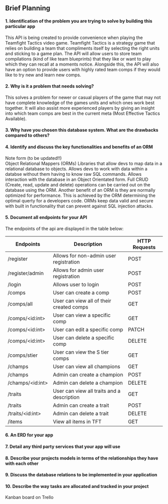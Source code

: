 ## Brief Planning

#### 1. Identification of the problem you are trying to solve by building this particular app

This API is being created to provide convenience when playing the Teamfight Tactics video game. Teamfight Tactics is a strategy game that relies on building a team that compliments itself by selecting the right units and sticking to a game plan. The API will allow users to store team compilations (kind of like team blueprints) that they like or want to play which they can recall at a moments notice. Alongside this, the API will also have an option to provide users with highly rated team comps if they would like to try new and learn new comps.

#### 2. Why is it a problem that needs solving?

This solves a problem for newer or casual players of the game that may not have complete knowledge of the games units and which ones work best together. It will also assist more experienced players by giving an insight into which team comps are best in the current meta (Most Effective Tactics Available).

#### 3. Why have you chosen this database system. What are the drawbacks compared to others?

#### 4. Identify and discuss the key functionalities and benefits of an ORM

Note form (to be updated!!)  
Object Relational Mappers (ORMs) Libraries that allow devs to map data in a relational database to objects. Allows devs to work with data within a databse without them having to know raw SQL commands. Allows interaction with the database in an Object Orientated form. Full CRUD (Create, read, update and delete) operations can be carried out on the database using the ORM. Another benefit of an ORM is they are normally optimized for performance. This is achieved by the ORM determining the optimal querty for a developers code. ORMs keep data valid and secure with built in functionality that can prevent against SQL injection attacks.

#### 5. Document all endpoints for your API

The endpoints of the api are displayed in the table below:  

| Endpoints      | Description | HTTP Requests |
| ---------      | ------------| ------------- |
| /register      | Allows for non-admin user registration | POST |
| /register/admin | Allows for admin user registration | POST |
| /login         | Allows user to login | POST |
| /comps         | User can create a comp | POST |
| /comps/all     | User can view all of their created comps | GET |
| /comps/\<id:int>| User can view a specific comp | GET |
| /comps/\<id:int>| User can edit a specific comp | PATCH |
| /comps/\<id:int>| User can delete a specific comp | DELETE |
| /comps/stier   | User can view the S tier comps | GET |
| /champs        | User can view all champions | GET |
| /champs        | Admin can create a champion | POST |
| /champs/\<id:int>| Admin can delete a champion | DELETE |
| /traits        | User can view all traits and a description | GET |
| /traits        | Admin can create a trait | POST |
| /traits/\<id:int>| Admin can delete a trait | DELETE |
| /items         | View all items in TFT | GET |

#### 6. An ERD for your app

#### 7. Detail any third party services that your app will use

#### 8. Describe your projects models in terms of the relationships they have with each other

#### 9. Discuss the database relations to be implemented in your application

#### 10. Describe the way tasks are allocated and tracked in your project

Kanban board on Trello